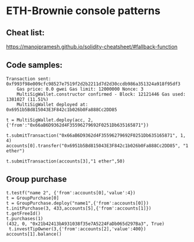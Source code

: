 # ETH-Brownie console patterns

## Cheat list:
https://manojpramesh.github.io/solidity-cheatsheet/#fallback-function

## Code samples:

```    
Transaction sent: 0xf993f98e009cfc98527e7519f2d2b2211d7d2d30ccdb986a351324a918f95df3
    Gas price: 0.0 gwei Gas limit: 12000000 Nonce: 3
    MultiSigWallet.constructor confirmed - Block: 12121446 Gas used: 1381027 (11.51%)
    MultiSigWallet deployed at: 0x6951b5Bd815043E3F842c1b026b0Fa888Cc2DD85
```

```
t = MultiSigWallet.deploy(acc, 2, {'from':"0x66aB6D9362d4F35596279692F0251Db635165871"}) 
```

```
t.submitTransaction("0x66aB6D9362d4F35596279692F0251Db635165871", 1, 4)    accounts[0].transfer("0x6951b5Bd815043E3F842c1b026b0Fa888Cc2DD85", "1 ether")
```

```
t.submitTransaction(accounts[3],"1 ether",50)
```

## Group purchase 

```
t.testf("name 2", {'from':accounts[0],'value':4})
t = GroupPurchase[0]
t = GroupPurchase.deploy("name1",{'from':accounts[0]})
t.initPurchase(3, 433,accounts[5],{'from':accounts[1]})
t.getFreeId()
t.purchases(1)
(432, 0, "0x21b42413bA931038f35e7A5224FaDb065d297Ba3", True)
 t.investTipOwner(3,{'from':accounts[2],'value':400})
accounts[1].balance()
```


